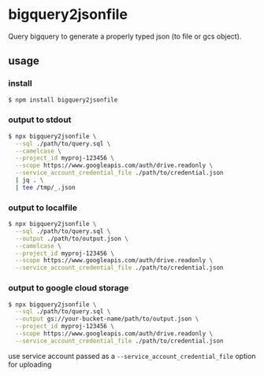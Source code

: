 # bigquery2jsonfile

Query bigquery to generate a properly typed json (to file or gcs object).


## usage

### install

```bash
$ npm install bigquery2jsonfile
```

### output to stdout

```bash
$ npx bigquery2jsonfile \
  --sql ./path/to/query.sql \
  --camelcase \
  --project_id myproj-123456 \
  --scope https://www.googleapis.com/auth/drive.readonly \
  --service_account_credential_file ./path/to/credential.json
  | jq . \
  | tee /tmp/_.json
```

### output to localfile

```bash
$ npx bigquery2jsonfile \
  --sql ./path/to/query.sql \
  --output ./path/to/output.json \
  --camelcase \
  --project_id myproj-123456 \
  --scope https://www.googleapis.com/auth/drive.readonly \
  --service_account_credential_file ./path/to/credential.json
```

### output to google cloud storage 

```bash
$ npx bigquery2jsonfile \
  --sql ./path/to/query.sql \
  --output gs://your-bucket-name/path/to/output.json \
  --project_id myproj-123456 \
  --scope https://www.googleapis.com/auth/drive.readonly \
  --service_account_credential_file ./path/to/credential.json
```

use service account passed as a `--service_account_credential_file` option for uploading

